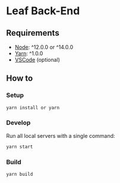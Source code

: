 # Leaf Back-End

## Requirements

-   [Node](https://nodejs.org/): ^12.0.0 or ^14.0.0
-   [Yarn](https://yarnpkg.com/): ^1.0.0
-   [VSCode](https://code.visualstudio.com/) (optional)

## How to

### Setup

```bash
yarn install or yarn
```

### Develop

Run all local servers with a single command:

```bash
yarn start
```

### Build

```bash
yarn build
```
